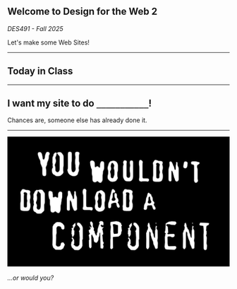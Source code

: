 ## Welcome to **Design for the Web 2**

_DES491 - Fall 2025_

Let's make some Web Sites!

---

## Today in Class

---

## I want my site to do `___________`!

Chances are, someone else has already done it.

---

![You wouldn't download a component](download-a-component.jpg)

_...or would you?_

